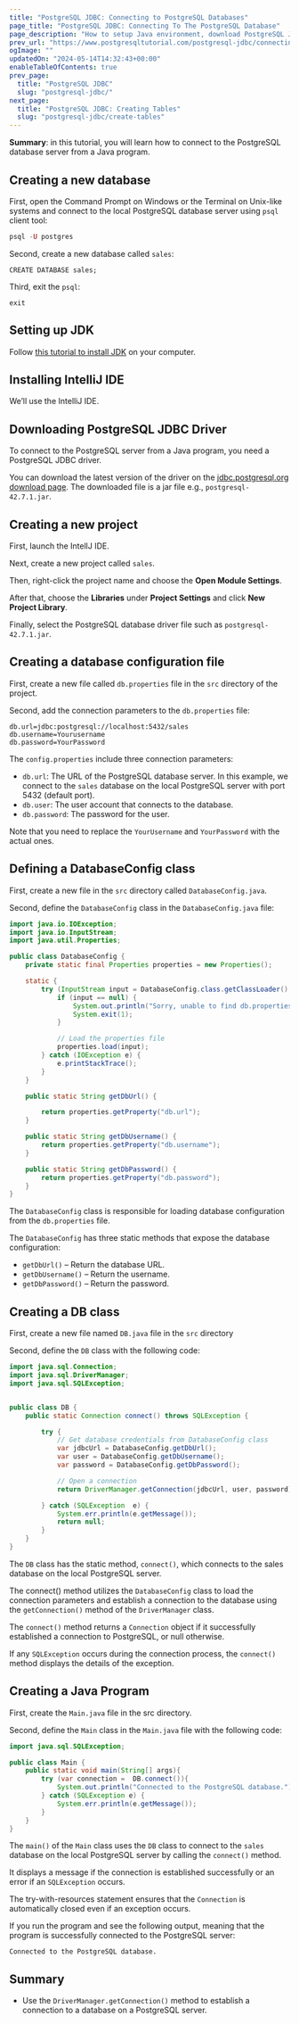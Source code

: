 ```yaml
---
title: "PostgreSQL JDBC: Connecting to PostgreSQL Databases"
page_title: "PostgreSQL JDBC: Connecting To The PostgreSQL Database"
page_description: "How to setup Java environment, download PostgreSQL JDBC driver, and connect to the PostgreSQL database server from a Java program."
prev_url: "https://www.postgresqltutorial.com/postgresql-jdbc/connecting-to-postgresql-database/"
ogImage: ""
updatedOn: "2024-05-14T14:32:43+00:00"
enableTableOfContents: true
prev_page: 
  title: "PostgreSQL JDBC"
  slug: "postgresql-jdbc/"
next_page: 
  title: "PostgreSQL JDBC: Creating Tables"
  slug: "postgresql-jdbc/create-tables"
---
```





**Summary**: in this tutorial, you will learn how to connect to the PostgreSQL database server from a Java program.


## Creating a new database

First, open the Command Prompt on Windows or the Terminal on Unix\-like systems and connect to the local PostgreSQL database server using `psql` client tool:


```php
psql -U postgres
```
Second, create a new database called `sales`:


```
CREATE DATABASE sales;
```
Third, exit the `psql`:


```
exit
```

## Setting up JDK

Follow [this tutorial to install JDK](https://www.javazerotomastery.com/java-tutorial/install-jdk/) on your computer.


## Installing IntelliJ IDE

We’ll use the IntelliJ IDE.


## Downloading PostgreSQL JDBC Driver

To connect to the PostgreSQL server from a Java program, you need a PostgreSQL JDBC driver.

You can download the latest version of the driver on the [jdbc.postgresql.org download page](https://jdbc.postgresql.org/download/). The downloaded file is a jar file e.g., `postgresql-42.7.1.jar`.


## Creating a new project

First, launch the IntellJ IDE.

Next, create a new project called `sales`.

Then, right\-click the project name and choose the **Open Module Settings**.

After that, choose the **Libraries** under **Project Settings** and click **New Project Library**.

Finally, select the PostgreSQL database driver file such as `postgresql-42.7.1.jar`.


## Creating a database configuration file

First, create a new file called `db.properties` file in the `src` directory of the project.

Second, add the connection parameters to the `db.properties` file:


```properties
db.url=jdbc:postgresql://localhost:5432/sales
db.username=Yourusername
db.password=YourPassword
```
The `config.properties` include three connection parameters:

* `db.url`: The URL of the PostgreSQL database server. In this example, we connect to the `sales` database on the local PostgreSQL server with port 5432 (default port).
* `db.user`: The user account that connects to the database.
* `db.password`: The password for the user.

Note that you need to replace the `YourUsername` and `YourPassword` with the actual ones.


## Defining a DatabaseConfig class

First, create a new file in the `src` directory called `DatabaseConfig.java`.

Second, define the `DatabaseConfig` class in the `DatabaseConfig.java` file:


```java
import java.io.IOException;
import java.io.InputStream;
import java.util.Properties;

public class DatabaseConfig {
    private static final Properties properties = new Properties();

    static {
        try (InputStream input = DatabaseConfig.class.getClassLoader().getResourceAsStream("db.properties")) {
            if (input == null) {
                System.out.println("Sorry, unable to find db.properties");
                System.exit(1);
            }

            // Load the properties file
            properties.load(input);
        } catch (IOException e) {
            e.printStackTrace();
        }
    }

    public static String getDbUrl() {

        return properties.getProperty("db.url");
    }

    public static String getDbUsername() {
        return properties.getProperty("db.username");
    }

    public static String getDbPassword() {
        return properties.getProperty("db.password");
    }
}
```
The `DatabaseConfig` class is responsible for loading database configuration from the `db.properties` file.

The `DatabaseConfig` has three static methods that expose the database configuration:

* `getDbUrl()` – Return the database URL.
* `getDbUsername()` – Return the username.
* `getDbPassword()` – Return the password.


## Creating a DB class

First, create a new file named `DB.java` file in the `src` directory

Second, define the `DB` class with the following code:


```java
import java.sql.Connection;
import java.sql.DriverManager;
import java.sql.SQLException;


public class DB {
    public static Connection connect() throws SQLException {

        try {
            // Get database credentials from DatabaseConfig class
            var jdbcUrl = DatabaseConfig.getDbUrl();
            var user = DatabaseConfig.getDbUsername();
            var password = DatabaseConfig.getDbPassword();

            // Open a connection
            return DriverManager.getConnection(jdbcUrl, user, password);

        } catch (SQLException  e) {
            System.err.println(e.getMessage());
            return null;
        }
    }
}

```
The `DB` class has the static method, `connect()`, which connects to the sales database on the local PostgreSQL server.

The connect() method utilizes the `DatabaseConfig` class to load the connection parameters and establish a connection to the database using the `getConnection()` method of the `DriverManager` class.

The `connect()` method returns a `Connection` object if it successfully established a connection to PostgreSQL, or null otherwise.

If any `SQLException` occurs during the connection process, the `connect()` method displays the details of the exception.


## Creating a Java Program

First, create the `Main.java` file in the src directory.

Second, define the `Main` class in the `Main.java` file with the following code:


```java
import java.sql.SQLException;

public class Main {
    public static void main(String[] args){
        try (var connection =  DB.connect()){
            System.out.println("Connected to the PostgreSQL database.");
        } catch (SQLException e) {
            System.err.println(e.getMessage());
        }
    }
}
```
The `main()` of the `Main` class uses the `DB` class to connect to the `sales` database on the local PostgreSQL server by calling the `connect()` method.

It displays a message if the connection is established successfully or an error if an `SQLException` occurs.

The try\-with\-resources statement ensures that the `Connection` is automatically closed even if an exception occurs.

If you run the program and see the following output, meaning that the program is successfully connected to the PostgreSQL server:


```
Connected to the PostgreSQL database.
```

## Summary

* Use the `DriverManager.getConnection()` method to establish a connection to a database on a PostgreSQL server.

